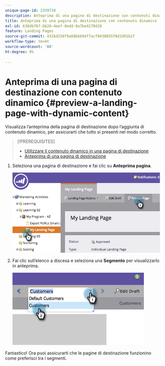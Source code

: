 ```yaml
---
unique-page-id: 2359734
description: Anteprima di una pagina di destinazione con contenuti dinamici - Documenti Marketo - Documentazione del prodotto
title: Anteprima di una pagina di destinazione con contenuto dinamico
exl-id: 638db767-bb20-4eef-8edd-8a7be4178d28
feature: Landing Pages
source-git-commit: 431bd258f9a68bbb9df7acf043085578d3d91b1f
workflow-type: tm+mt
source-wordcount: '88'
ht-degree: 0%

---
```


# Anteprima di una pagina di destinazione con contenuto dinamico {#preview-a-landing-page-with-dynamic-content}

Visualizza l’anteprima della pagina di destinazione dopo l’aggiunta di contenuto dinamico, per assicurarti che tutto si presenti nel modo corretto.

>[!PREREQUISITES]
>
>* [Utilizzare il contenuto dinamico in una pagina di destinazione](/help/marketo/product-docs/demand-generation/landing-pages/personalizing-landing-pages/use-dynamic-content-in-a-landing-page.md)
>* [Anteprima di una pagina di destinazione](/help/marketo/product-docs/demand-generation/landing-pages/landing-page-actions/preview-a-landing-page.md)

1. Seleziona una pagina di destinazione e fai clic su **Anteprima pagina**.

   ![](assets/image2014-9-17-16-3a9-3a55.png)

1. Fai clic sull’elenco a discesa e seleziona una **Segmento** per visualizzarlo in anteprima.

   ![](assets/image2014-9-25-15-3a34-3a40.png)

Fantastico! Ora puoi assicurarti che le pagine di destinazione funzionino come preferisci tra i segmenti.
